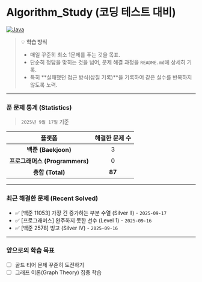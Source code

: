# Algorithm_Study (코딩 테스트 대비)

[![Java](https://img.shields.io/badge/Language-Java-blue.svg?style=for-the-badge&logo=java)](&nbsp;)

> 💡 **학습 방식**
> - 매일 꾸준히 최소 1문제를 푸는 것을 목표.
> - 단순히 정답을 맞히는 것을 넘어, 문제 해결 과정을 `README.md`에 상세히 기록.
> - 특히 **실패했던 접근 방식(삽질 기록)**을 기록하여 같은 실수를 반복하지 않도록 노력.

---

### 푼 문제 통계 (Statistics)

> `2025년 9월 17일` 기준

| 플랫폼 | 해결한 문제 수 |
| :---: | :---: |
| **백준 (Baekjoon)** | 3 |
| **프로그래머스 (Programmers)** | 0 |
| **총합 (Total)** | **87** |

---

### 최근 해결한 문제 (Recent Solved)

- ✅ [백준 11053] 가장 긴 증가하는 부분 수열 (Silver II) - `2025-09-17`
- ✅ [프로그래머스] 완주하지 못한 선수 (Level 1) - `2025-09-16`
- ✅ [백준 2578] 빙고 (Silver IV) - `2025-09-16`

---

### 앞으로의 학습 목표

- [ ] 골드 티어 문제 꾸준히 도전하기
- [ ] 그래프 이론(Graph Theory) 집중 학습
